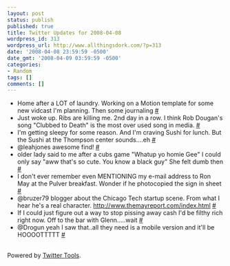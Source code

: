 ```yaml
---
layout: post
status: publish
published: true
title: Twitter Updates for 2008-04-08
wordpress_id: 313
wordpress_url: http://www.allthingsdork.com/?p=313
date: '2008-04-08 23:59:59 -0500'
date_gmt: '2008-04-09 03:59:59 -0500'
categories:
- Random
tags: []
comments: []
---
```

<ul class="aktt_tweet_digest">
<li>Home after a  LOT of laundry. Working on a Motion template for some new vidcast I'm planning.  Then some journaling <a href="http://twitter.com/BobbiDigital/statuses/784801543">#</a></li>
<li>Just woke up. Ribs are killing me. 2nd day in a row. I think Rob Dougan's song "Clubbed to Death" is the most over used song in media. <a href="http://twitter.com/BobbiDigital/statuses/785022734">#</a></li>
<li>I'm getting sleepy for some reason. And I'm craving Sushi for lunch. But the Sushi at the Thompson center sounds....eh <a href="http://twitter.com/BobbiDigital/statuses/785180533">#</a></li>
<li>@leahjones awesome find! <a href="http://twitter.com/BobbiDigital/statuses/785190748">#</a></li>
<li>older lady said to me after a cubs game "Whatup yo homie Gee" I could only say "aww that's so cute. You know a black guy" She felt dumb then <a href="http://twitter.com/BobbiDigital/statuses/785337122">#</a></li>
<li>I don't ever remember even MENTIONING my e-mail address to Ron May at the Pulver breakfast. Wonder if he photocopied the sign in sheet <a href="http://twitter.com/BobbiDigital/statuses/785362504">#</a></li>
<li>@bruzer79 blogger about the Chicago Tech startup scene. From what I hear he's a real character. <a href="http://www.themayreport.com/index.html" rel="nofollow">http://www.themayreport.com/index.html</a> <a href="http://twitter.com/BobbiDigital/statuses/785363938">#</a></li>
<li>If I could just figure out a way to stop pissing away cash I'd be filthy rich right now. Off to the bar with Glenn.....wait <a href="http://twitter.com/BobbiDigital/statuses/785394123">#</a></li>
<li>@Drogun yeah I saw that..all they need is a mobile version and it'll be HOOOOTTTTT <a href="http://twitter.com/BobbiDigital/statuses/785396022">#</a></li><br />
</ul></p>
<p class="aktt_credit">Powered by <a href="http://alexking.org/projects/wordpress">Twitter Tools</a>.</p></p>
